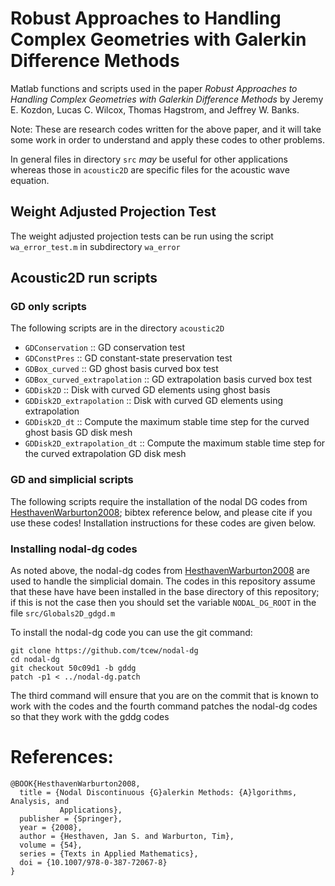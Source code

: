 # Robust Approaches to Handling Complex Geometries with Galerkin Difference Methods

Matlab functions and scripts used in the paper _Robust Approaches to Handling
Complex Geometries with Galerkin Difference Methods_ by Jeremy E. Kozdon, Lucas
C. Wilcox, Thomas Hagstrom, and Jeffrey W. Banks.

Note: These are research codes written for the above paper, and it will take
some work in order to understand and apply these codes to other problems.

In general files in directory `src` _may_ be useful for other applications
whereas those in `acoustic2D` are specific files for the acoustic wave equation.

## Weight Adjusted Projection Test
The weight adjusted projection tests can be run using the script
`wa_error_test.m` in subdirectory `wa_error`

## Acoustic2D run scripts

### GD only scripts
The following scripts are in the directory `acoustic2D`

  * `GDConservation` :: GD conservation test
  * `GDConstPres` :: GD constant-state preservation test
  * `GDBox_curved` :: GD ghost basis curved box test
  * `GDBox_curved_extrapolation` :: GD extrapolation basis curved box test
  * `GDDisk2D` :: Disk with curved GD elements using ghost basis
  * `GDDisk2D_extrapolation` :: Disk with curved GD elements using extrapolation
  * `GDDisk2D_dt` :: Compute the maximum stable time step for the curved ghost basis GD disk mesh
  * `GDDisk2D_extrapolation_dt` :: Compute the maximum stable time step for the curved extrapolation GD disk mesh

### GD and simplicial scripts
The following scripts require the installation of the nodal DG codes from
[HesthavenWarburton2008](http://dx.doi.org/10.1007/978-0-387-72067-8); bibtex
reference below, and please cite if you use these codes! Installation
instructions for these codes are given below.

### Installing nodal-dg codes

As noted above, the nodal-dg codes from
[HesthavenWarburton2008](http://dx.doi.org/10.1007/978-0-387-72067-8) are used
to handle the simplicial domain. The codes in this repository assume that these
have have been installed in the base directory of this repository; if this is
not the case then you should set the variable `NODAL_DG_ROOT` in the file
`src/Globals2D_gdgd.m`

To install the nodal-dg code you can use the git command:

```
git clone https://github.com/tcew/nodal-dg
cd nodal-dg
git checkout 50c09d1 -b gddg
patch -p1 < ../nodal-dg.patch
```

The third command will ensure that you are on the commit that is known to work
with the codes and the fourth command patches the nodal-dg codes so that they
work with the gddg codes

# References:
```
@BOOK{HesthavenWarburton2008,
  title = {Nodal Discontinuous {G}alerkin Methods: {A}lgorithms, Analysis, and
           Applications},
  publisher = {Springer},
  year = {2008},
  author = {Hesthaven, Jan S. and Warburton, Tim},
  volume = {54},
  series = {Texts in Applied Mathematics},
  doi = {10.1007/978-0-387-72067-8}
}
```
